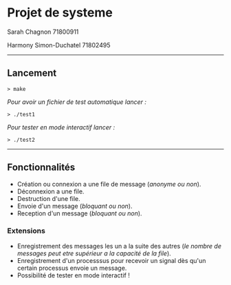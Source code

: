 # Projet de systeme
Sarah Chagnon 71800911

Harmony Simon-Duchatel 71802495

***
## Lancement 
````
> make
````

*Pour avoir un fichier de test automatique lancer :*

````
> ./test1
````
*Pour tester en mode interactif lancer :*

````
> ./test2
````
***
## Fonctionnalités

- Création ou connexion a une file de message (*anonyme ou non*).
- Déconnexion a une file.
- Destruction d'une file.
- Envoie d'un message (*bloquant ou non*).
- Reception d'un message (*bloquant ou non*).

### Extensions 
- Enregistrement des messages les un a la suite des autres (*le nombre de messages peut etre supérieur a la capacité de la file*). 
- Enregistrement d'un processsus pour recevoir un signal dès qu'un certain processus envoie un message.
- Possibilité de tester en mode interactif !








